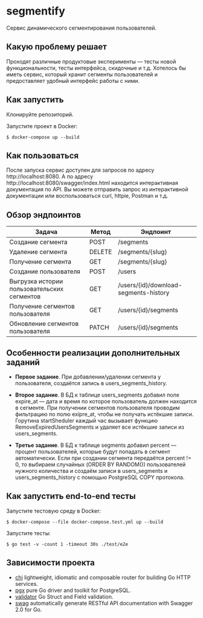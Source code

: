 # segmentify

Сервис динамического сегментирования пользователей.

## Какую проблему решает
Проходят различные продуктовые эксперименты — тесты новой функциональности, тесты интерфейса, скидочные и т.д. Хотелось бы иметь сервис, который хранит сегменты пользователей и предоставляет удобный интерфейс работы с ними.

## Как запустить
Клонируйте репозиторий.

Запустите проект в Docker:
```
$ docker-compose up --build
```

## Как пользоваться
После запуска сервис доступен для запросов по адресу http://localhost:8080.
А по адресу http://localhost:8080/swagger/index.html находится интерактивная документация по API. Вы можете отправить запрос из интерактивной документации или воспользоваться curl, httpie, Postman и т.д.

## Обзор эндпоинтов
| Задача | Метод | Эндпоинт |
| --- | --- | --- |
| Создание сегмента | POST | /segments |
| Удаление сегмента | DELETE | /segments/{slug} |
| Получение сегмента | GET | /segments/{slug} |
| Создание пользователя | POST | /users |
| Выгрузка истории пользовательских сегментов | GET | /users/{id}/download-segments-history |
| Получение сегментов пользователя | GET | /users/{id}/segments |
| Обновление сегментов пользователя | PATCH | /users/{id}/segments |

## Особенности реализации дополнительных заданий
- **Первое задание**. При добавлении/удалении сегмента у пользователя, создаётся запись в users_segments_history.

- **Второе задание**. В БД к таблице users_segments добавил поле expire_at — дата и время по которое пользователь должен находится в сегменте. При получении сегментов пользователя проводим фильтрацию по полю exipre_at, чтобы не получать истёкшие записи. Горутина startSheduler каждый час вызывает функцию RemoveExpiredUsersSegments и удаляет все истёкшие записи из users_segments.

- **Третье задание**. В БД к таблице segments добавил percent — процент пользователей, которые будут попадать в сегмент автоматически. Если при создании сегмента передаётся percent != 0, то выбираем случайных (ORDER BY RANDOM()) пользователей нужного количества и создаём записи в users_segments и users_segments_history c помощью PostgreSQL COPY протокола.

## Как запустить end-to-end тесты
Запустите тестовую среду в Docker:
```
$ docker-compose --file docker-compose.test.yml up --build
```
Запустите тесты:
```
$ go test -v -count 1 -timeout 30s ./test/e2e
```

## Зависимости проекта
- [chi](https://github.com/go-chi/chi) lightweight, idiomatic and composable router for building Go HTTP services.
- [pgx](https://github.com/jackc/pgx) pure Go driver and toolkit for PostgreSQL.
- [validator](https://github.com/go-playground/validator) Go Struct and Field validation.
- [swag](https://github.com/swaggo/swag) automatically generate RESTful API documentation with Swagger 2.0 for Go.